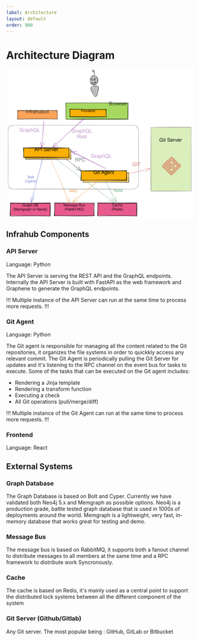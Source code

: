 ```yaml
---
label: Architecture
layout: default
order: 900
---
```

# Architecture Diagram

![](../media/high_level_architecture.excalidraw.svg)

## Infrahub Components

### API Server

Language: Python

The API Server is serving the REST API and the GraphQL endpoints.
Internally the API Server is built with FastAPI as the web framework and Graphene to generate the GraphQL endpoints.

!!!
Multiple instance of the API Server can run at the same time to process more requests.
!!!

### Git Agent

Language: Python

The Git agent is responsible for managing all the content related to the Git repositories, it organizes the file systems in order to quickkly access any relevant commit. The Git Agent is periodically pulling the Git Server for updates and it's listening to the RPC channel on the event bus for tasks to execute.
Some of the tasks that can be executed on the Git agent includes:
- Rendering a Jinja template
- Rendering a transform function
- Executing a check
- All Git operations (pull/merge/diff)

!!!
Multiple instance of the Git Agent can run at the same time to process more requests.
!!!

### Frontend

Language: React

## External Systems

### Graph Database

The Graph Database is based on Bolt and Cyper. Currently we have validated both Neo4j 5.x and Memgraph as possible options.
Neo4j is a production grade, battle tested graph database that is used in 1000s of deployments around the world.
Memgraph is a lightweight, very fast, in-memory database that works great for testing and demo.

### Message Bus

The message bus is based on RabbitMQ, it supports both a fanout channel to distribute messages to all members at the same time and a RPC framework to distribute work Syncronously.

### Cache

The cache is based on Redis, it's mainly used as a central point to support the distributed lock systems between all the different component of the system

### Git Server (Github/Gitlab)

Any Git server. The most popular being : GitHub, GitLab or Bitbucket